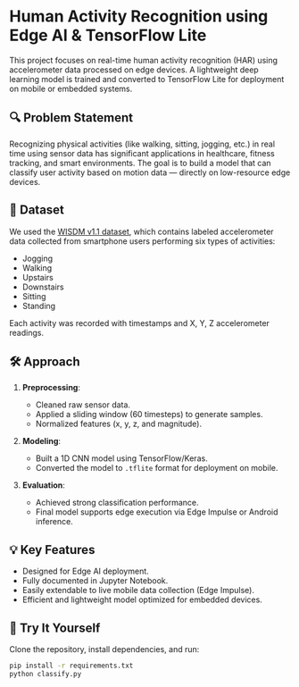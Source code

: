 
# Human Activity Recognition using Edge AI & TensorFlow Lite

This project focuses on real-time human activity recognition (HAR) using accelerometer data processed on edge devices. A lightweight deep learning model is trained and converted to TensorFlow Lite for deployment on mobile or embedded systems.

## 🔍 Problem Statement
Recognizing physical activities (like walking, sitting, jogging, etc.) in real time using sensor data has significant applications in healthcare, fitness tracking, and smart environments. The goal is to build a model that can classify user activity based on motion data — directly on low-resource edge devices.

## 📂 Dataset
We used the [WISDM v1.1 dataset](https://www.cis.fordham.edu/wisdm/dataset.php), which contains labeled accelerometer data collected from smartphone users performing six types of activities:
- Jogging
- Walking
- Upstairs
- Downstairs
- Sitting
- Standing

Each activity was recorded with timestamps and X, Y, Z accelerometer readings.

## 🛠️ Approach
1. **Preprocessing**:
   - Cleaned raw sensor data.
   - Applied a sliding window (60 timesteps) to generate samples.
   - Normalized features (x, y, z, and magnitude).

2. **Modeling**:
   - Built a 1D CNN model using TensorFlow/Keras.
   - Converted the model to `.tflite` format for deployment on mobile.

3. **Evaluation**:
   - Achieved strong classification performance.
   - Final model supports edge execution via Edge Impulse or Android inference.

## 💡 Key Features
- Designed for Edge AI deployment.
- Fully documented in Jupyter Notebook.
- Easily extendable to live mobile data collection (Edge Impulse).
- Efficient and lightweight model optimized for embedded devices.

## 🧪 Try It Yourself
Clone the repository, install dependencies, and run:

```bash
pip install -r requirements.txt
python classify.py

